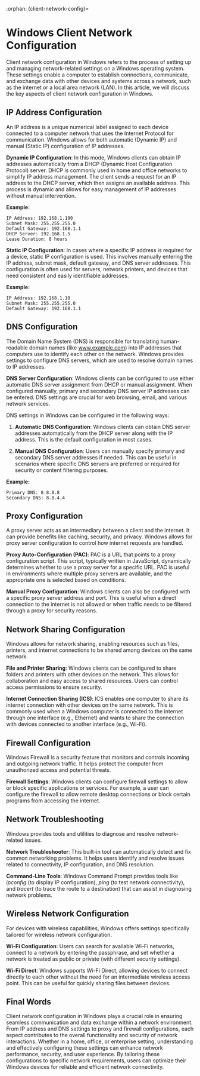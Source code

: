 :orphan:
(client-network-config)=

# Windows Client Network Configuration

Client network configuration in Windows refers to the process of setting up and managing network-related settings on a Windows operating system. These settings enable a computer to establish connections, communicate, and exchange data with other devices and systems across a network, such as the internet or a local area network (LAN). In this article, we will  discuss the key aspects of client network configuration in Windows.

## IP Address Configuration

An IP address is a unique numerical label assigned to each device connected to a computer network that uses the Internet Protocol for communication. Windows allows for both automatic (Dynamic IP) and manual (Static IP) configuration of IP addresses.

**Dynamic IP Configuration**: In this mode, Windows clients can obtain IP addresses automatically from a DHCP (Dynamic Host Configuration Protocol) server. DHCP is commonly used in home and office networks to simplify IP address management. The client sends a request for an IP address to the DHCP server, which then assigns an available address. This process is dynamic and allows for easy management of IP addresses without manual intervention.

**Example:**
```
IP Address: 192.168.1.100
Subnet Mask: 255.255.255.0
Default Gateway: 192.168.1.1
DHCP Server: 192.168.1.5
Lease Duration: 8 hours
```

**Static IP Configuration**: In cases where a specific IP address is required for a device, static IP configuration is used. This involves manually entering the IP address, subnet mask, default gateway, and DNS server addresses. This configuration is often used for servers, network printers, and devices that need consistent and easily identifiable addresses.

**Example:**
```
IP Address: 192.168.1.10
Subnet Mask: 255.255.255.0
Default Gateway: 192.168.1.1
```

## DNS Configuration

The Domain Name System (DNS) is responsible for translating human-readable domain names (like www.example.com) into IP addresses that computers use to identify each other on the network. Windows provides settings to configure DNS servers, which are used to resolve domain names to IP addresses.

**DNS Server Configuration**: Windows clients can be configured to use either automatic DNS server assignment from DHCP or manual assignment. When configured manually, primary and secondary DNS server IP addresses can be entered. DNS settings are crucial for web browsing, email, and various network services.

DNS settings in Windows can be configured in the following ways:

1. **Automatic DNS Configuration**: Windows clients can obtain DNS server addresses automatically from the DHCP server along with the IP address. This is the default configuration in most cases.

2. **Manual DNS Configuration**: Users can manually specify primary and secondary DNS server addresses if needed. This can be useful in scenarios where specific DNS servers are preferred or required for security or content filtering purposes.

**Example:**
```
Primary DNS: 8.8.8.8
Secondary DNS: 8.8.4.4
```

## Proxy Configuration

A proxy server acts as an intermediary between a client and the internet. It can provide benefits like caching, security, and privacy. Windows allows for proxy server configuration to control how internet requests are handled.

**Proxy Auto-Configuration (PAC)**: PAC is a URL that points to a proxy configuration script. This script, typically written in JavaScript, dynamically determines whether to use a proxy server for a specific URL. PAC is useful in environments where multiple proxy servers are available, and the appropriate one is selected based on conditions.

**Manual Proxy Configuration**: Windows clients can also be configured with a specific proxy server address and port. This is useful when a direct connection to the internet is not allowed or when traffic needs to be filtered through a proxy for security reasons.

## Network Sharing Configuration

Windows allows for network sharing, enabling resources such as files, printers, and internet connections to be shared among devices on the same network.

**File and Printer Sharing**: Windows clients can be configured to share folders and printers with other devices on the network. This allows for collaboration and easy access to shared resources. Users can control access permissions to ensure security.

**Internet Connection Sharing (ICS)**: ICS enables one computer to share its internet connection with other devices on the same network. This is commonly used when a Windows computer is connected to the internet through one interface (e.g., Ethernet) and wants to share the connection with devices connected to another interface (e.g., Wi-Fi).

## Firewall Configuration

Windows Firewall is a security feature that monitors and controls incoming and outgoing network traffic. It helps protect the computer from unauthorized access and potential threats.

**Firewall Settings**: Windows clients can configure firewall settings to allow or block specific applications or services. For example, a user can configure the firewall to allow remote desktop connections or block certain programs from accessing the internet.

## Network Troubleshooting

Windows provides tools and utilities to diagnose and resolve network-related issues.

**Network Troubleshooter**: This built-in tool can automatically detect and fix common networking problems. It helps users identify and resolve issues related to connectivity, IP configuration, and DNS resolution.

**Command-Line Tools**: Windows Command Prompt provides tools like *ipconfig* (to display IP configuration), *ping* (to test network connectivity), and *tracert* (to trace the route to a destination) that can assist in diagnosing network problems.

## Wireless Network Configuration

For devices with wireless capabilities, Windows offers settings specifically tailored for wireless network configuration.

**Wi-Fi Configuration**: Users can search for available Wi-Fi networks, connect to a network by entering the passphrase, and set whether a network is treated as public or private (with different security settings).

**Wi-Fi Direct**: Windows supports Wi-Fi Direct, allowing devices to connect directly to each other without the need for an intermediate wireless access point. This can be useful for quickly sharing files between devices.

## Final Words

Client network configuration in Windows plays a crucial role in ensuring seamless communication and data exchange within a network environment. From IP address and DNS settings to proxy and firewall configurations, each aspect contributes to the overall functionality and security of network interactions. Whether in a home, office, or enterprise setting, understanding and effectively configuring these settings can enhance network performance, security, and user experience. By tailoring these configurations to specific network requirements, users can optimize their Windows devices for reliable and efficient network connectivity.